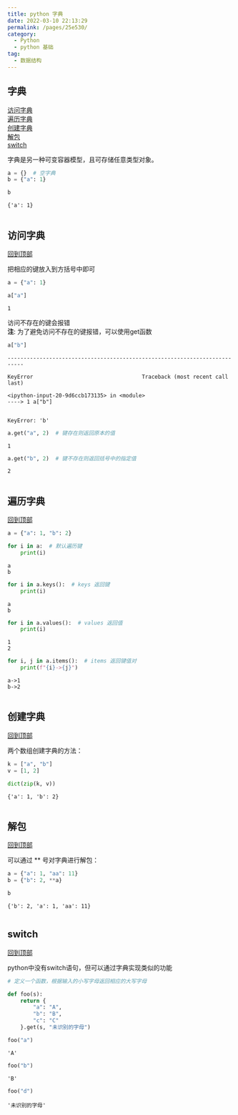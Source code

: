 ```yaml
---
title: python 字典
date: 2022-03-10 22:13:29
permalink: /pages/25e530/
category:
  - Python
  - python 基础
tag:
  - 数据结构
---
```

## 字典
[访问字典](#访问字典)<br>
[遍历字典](#遍历字典)<br>
[创建字典](#创建字典)<br>
[解包](#解包)<br>
[switch](#switch)<br>

字典是另一种可变容器模型，且可存储任意类型对象。


```python
a = {}  # 空字典
b = {"a": 1}

b
```




    {'a': 1}




```python

```

## 访问字典
[回到顶部](#字典)

把相应的键放入到方括号中即可


```python
a = {"a": 1}
```


```python
a["a"]
```




    1



访问不存在的键会报错<br>
**注**: 为了避免访问不存在的键报错，可以使用get函数


```python
a["b"]
```


    ---------------------------------------------------------------------------
    
    KeyError                                  Traceback (most recent call last)
    
    <ipython-input-20-9d6ccb173135> in <module>
    ----> 1 a["b"]


    KeyError: 'b'



```python
a.get("a", 2)  # 键存在则返回原本的值
```




    1




```python
a.get("b", 2)  # 键不存在则返回括号中的指定值
```




    2




```python

```

## 遍历字典
[回到顶部](#字典)


```python
a = {"a": 1, "b": 2}
```


```python
for i in a:  # 默认遍历键
    print(i)
```

    a
    b



```python
for i in a.keys():  # keys 返回键
    print(i)
```

    a
    b



```python
for i in a.values():  # values 返回值
    print(i)
```

    1
    2



```python
for i, j in a.items():  # items 返回键值对
    print(f"{i}->{j}")
```

    a->1
    b->2



```python

```

## 创建字典
[回到顶部](#字典)

两个数组创建字典的方法：


```python
k = ["a", "b"]
v = [1, 2]

dict(zip(k, v))
```




    {'a': 1, 'b': 2}




```python

```

## 解包
[回到顶部](#字典)

可以通过 \*\* 号对字典进行解包：


```python
a = {"a": 1, "aa": 11}
b = {"b": 2, **a}

b
```




    {'b': 2, 'a': 1, 'aa': 11}




```python

```

## switch
[回到顶部](#字典)

python中没有switch语句，但可以通过字典实现类似的功能


```python
# 定义一个函数，根据输入的小写字母返回相应的大写字母

def foo(s):
    return {
        "a": "A", 
        "b": "B", 
        "c": "C"
    }.get(s, "未识别的字母")
```


```python
foo("a")
```




    'A'




```python
foo("b")
```




    'B'




```python
foo("d")
```




    '未识别的字母'




```python

```
